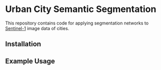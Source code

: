 # Urban City Semantic Segmentation

This repository contains code for applying segmentation networks to [Sentinel-1](https://www.esa.int/Applications/Observing_the_Earth/Copernicus/Sentinel-1) image data of cities.

## Installation

## Example Usage 
